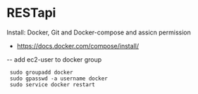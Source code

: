 # RESTapi

Install: Docker, Git and Docker-compose and assicn permission
- https://docs.docker.com/compose/install/

-- add ec2-user to docker group

```
 sudo groupadd docker
 sudo gpasswd -a username docker
 sudo service docker restart 
 
```
